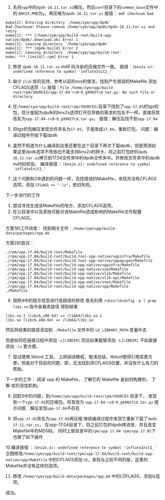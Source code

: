1. 先将```vpp```中的```dpdk-16.11.tar.xz```解压，然后```conf```目录下的```common_base```文件中的 ```BNX2X_PMD```为```y```，再压缩为```dpdk-16.11.tar.xz```
报错： ```md5 checksum bad```
```
make[2]: Entering directory `/home/zym/vpp/dpdk'
Bad Checksum! Please remove /home/zym/vpp/dpdk/dpdk-16.11.tar.xz and retry
make[2]: *** [/home/zym/vpp/build-root/build-vpp-native/dpdk/.download.ok] Error 1
make[2]: Leaving directory `/home/zym/vpp/dpdk'
make[1]: *** [dpdk-build] Error 2
make[1]: Leaving directory `/home/zym/vpp/build-root'
make: *** [install-rpm] Error 1
```
2. 修改 ```dpdk-16.11.tar.xz``` md5 码与新的压缩文件一致。
报错：```(bnx2x.o): undefined reference to symbol 'inflateInit2_'```

3. 缺少 ```zlib``` 库的支持，参考以前的ovs的做法，找到产生错误的Makefile 添加CFLAGS选项 ```-lz```
报错：```File /home/zym/vpp/build-root/rpm/SOURCES/vpp-17.04-rc0~9_g9902fcd.tar.gz: No such file or directory```

4. 在```/home/zym/vpp/build-root/rpm/SOURCES/```目录下找到了```vpp-17.01```的tgz的包，估计是因为dpdk的bnx2x选项打开后导致的需求的包名不一样。直接将其改名为```vpp-17.04-rc0~9_g9902fcd.tar.gz```。
报错：解压后找不到```vpp-17.04```

5. 将tgz的包解压发现文件夹名为```17.01```，于是改成```17.04```，重新打包。
问题：编译过程中开始下载dpdk

6. 虽然不知道为什么编译到这里还要在这个目录下再次下载dpdk，但是预测如果这里dpdk选项不改依旧不能支持bnx2x的网卡，将之前打包好的```dpdk-16.11.tar.xz```拷贝到17.04文件夹中的dpdk文件夹中。并修改文件夹中的dpdk md5码校验。
编译报错 ：```(bnx2x.o): undefined reference to symbol 'inflateInit2_'```

7. 这个问题和2中遇到的问题一样，去找错误的Makefile，发现并没有CFLAGS选项，添加 ```CFLAGS += "-lz"```，依旧失败。

下一步进行的工作
1. 尝试寻找生成该Makefile的地方，添加CFLAGS选项。 
2. 在父目录中以及其他可能对该Makefile造成影响的Makefile文件配置CFLAGS。

方案1的工作进度：
找到相关文件：```/home/zym/vpp/build-data/packages/vpp.mk```

方案2的尝试：
```
./rpm/vpp-17.04/build-root/Makefile
./rpm/vpp-17.04/build-root/build-tool-vpp-native/vppinfra/Makefile
./rpm/vpp-17.04/build-root/build-tool-vpp-native/vppapigen/Makefile
./rpm/vpp-17.04/build-root/build-vpp-native/vppinfra/Makefile
./rpm/vpp-17.04/build-root/build-vpp-native/svm/Makefile
./rpm/vpp-17.04/build-root/build-vpp-native/vlib/Makefile
./rpm/vpp-17.04/build-root/build-vpp-native/vlib-api/Makefile
./rpm/vpp-17.04/build-root/build-vpp-native/vnet/Makefile
./rpm/vpp-17.04/build-root/build-vpp-native/vpp/Makefile
./Makefile
```


6. 按照4中的提示信息进行库路径的修改
首先利用  ```/sbin/ldconfig -p | grep libz.so``` 指令查看库路径 得到结果
```
libz.so.1 (libc6,x86-64) => /lib64/libz.so.1
libz.so (libc6,x86-64) => /lib64/libz.so
```
然后将结果的路径添加到 ```./Makefile``` 文件中的 ```LD_LIBRARY_PATH``` 变量中去

但是如何在链接过程中添加 ```-L[LIBDIR]```
而且如果能够添加 ```-L[LIBDIR]``` 不如直接添加 ```-lz``` 更方便。

7. 尝试使用 libtool 工具， 上网阅读教程，粗浅总结，libtool使得引用库更方便，但是对于目前的问题，即，无法找到添CFLAGS位置，并没有什么有力的帮助。

下一步的工作：
阅读 vpp 的 Makefile， 了解它的 Makefile 是如何构建的， 了解 库的添加机制。


8. 回到3中的问题，到```/home/zym/vpp/build-root/rpm/SOURCES``` 目录下， 发现有一个```vpp-17.01```的压缩包，将其改为 ```vpp-17.04-rc0~9_g9902fcd.tar.gz```
提示问题：解压发现```vpp-17.04```不存在

9. 将```vpp-17.01```改名为```vpp-17.04```再压缩
继续编译过程中发现它重新下载了```dpdk-17.11.tar.xz```， 在vpp-17.04目录下，将之前打包的dpdk拷进来，并且改变Makefile中的MD5码。
同时上层目录中的```rpm/vpp-17.04 rpm/vpp-17.01```下也做了如下操作

10.编译报错 ：```(bnx2x.o): undefined reference to symbol 'inflateInit2_'```
企图修改```/home/zym/vpp/build-root/rpm/vpp-17.04/build-root/build-vpp-native/vpp/Makefile```
中的CFLAGS添加-lz，发现与之前不同的是，这里的Makefile并没有这样的选项。

11. 修改  ```/home/zym/vpp/build-data/packages/vpp.mk``` 中的LDFLAGS，添加lz选项。


成功。
